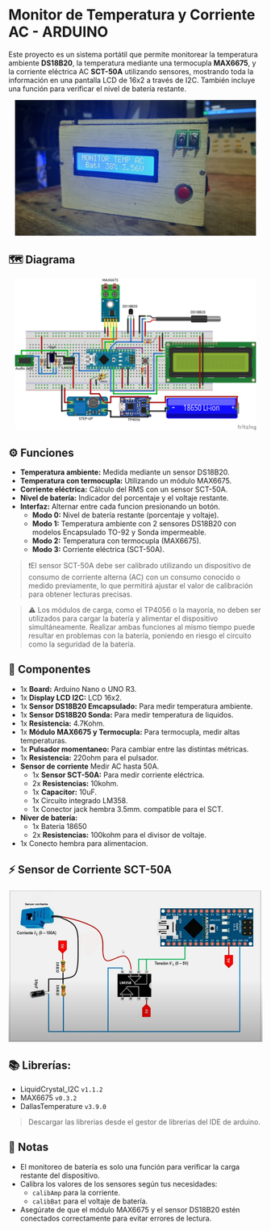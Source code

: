 # Monitor de Temperatura y Corriente AC - ARDUINO

Este proyecto es un sistema portátil que permite monitorear la temperatura ambiente **DS18B20**, la temperatura mediante una termocupla **MAX6675**, y la corriente eléctrica AC **SCT-50A** utilizando sensores, mostrando toda la información en una pantalla LCD de 16x2 a través de I2C. También incluye una función para verificar el nivel de batería restante.

<p align="center">
  <img src="Dispositivo.jpg" alt="Dispositivo" width="95%">
</p>

## 🗺️ Diagrama

<p align="center">
  <img src="Monitoreo_Temp_AC_bb.jpg" alt="AMonitoreo_Temp_AC" width="95%">
</p>

## ⚙️ Funciones

- **Temperatura ambiente:** Medida mediante un sensor DS18B20.
- **Temperatura con termocupla:** Utilizando un módulo MAX6675.
- **Corriente eléctrica:** Cálculo del RMS con un sensor SCT-50A.
- **Nivel de batería:** Indicador del porcentaje y el voltaje restante.
- **Interfaz:** Alternar entre cada funcion presionando un botón.
  - **Modo 0:** Nivel de batería restante (porcentaje y voltaje).
  - **Modo 1:** Temperatura ambiente con 2 sensores DS18B20 con modelos Encapsulado TO-92
    y Sonda impermeable.
  - **Modo 2:** Temperatura con termocupla (MAX6675).
  - **Modo 3:** Corriente eléctrica (SCT-50A).

> ❗El sensor SCT-50A debe ser calibrado utilizando un dispositivo de consumo de corriente alterna (AC) con un consumo conocido o medido previamente, lo que permitirá ajustar el valor de calibración para obtener lecturas precisas.

> ⚠️ Los módulos de carga, como el TP4056 o la mayoría, no deben ser utilizados para cargar la batería y alimentar el dispositivo simultáneamente. Realizar ambas funciones al mismo tiempo puede resultar en problemas con la batería, poniendo en riesgo el circuito como la seguridad de la batería.

## 🧰 Componentes

- 1x **Board:** Arduino Nano o UNO R3.
- 1x **Display LCD I2C:** LCD 16x2.
- 1x **Sensor DS18B20 Emcapsulado:** Para medir temperatura ambiente.
- 1x **Sensor DS18B20 Sonda:** Para medir temperatura de liquidos.
- 1x **Resistencia:** 4.7Kohm.
- 1x **Módulo MAX6675 y Termocupla:** Para termocupla, medir altas temperaturas.
- 1x **Pulsador momentaneo:** Para cambiar entre las distintas métricas.
- 1x **Resistencia:** 220ohm para el pulsador.
- **Sensor de corriente** Medir AC hasta 50A.
  - 1x **Sensor SCT-50A:** Para medir corriente eléctrica.
  - 2x **Resistencias:** 10kohm.
  - 1x **Capacitor:** 10uF.
  - 1x Circuito integrado LM358.
  - 1x Conector jack hembra 3.5mm. compatible para el SCT.
- **Niver de batería:**
  - 1x Bateria 18650
  - 2x **Resistencias:** 100kohm para el divisor de voltaje.
- 1x Conecto hembra para alimentacion.

## ⚡ Sensor de Corriente SCT-50A

<p align="center">
  <img src="AC.jpg" alt="AMonitoreo_Temp_AC" width="800">
</p>

## 📚 Librerías:

- LiquidCrystal_I2C `v1.1.2`
- MAX6675 `v0.3.2`
- DallasTemperature `v3.9.0`

> Descargar las librerias desde el gestor de librerias del IDE de arduino.

## 📝 Notas

- El monitoreo de batería es solo una función para verificar la carga restante del dispositivo.
- Calibra los valores de los sensores según tus necesidades:
  - `calibAmp` para la corriente.
  - `calibBat` para el voltaje de batería.
- Asegúrate de que el módulo MAX6675 y el sensor DS18B20 estén conectados correctamente para evitar errores de lectura.
